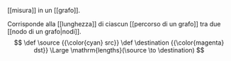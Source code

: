 [[misura]] in un [[grafo]].

Corrisponde alla [[lunghezza]] di ciascun [[percorso di un grafo]] tra due [[nodo di un grafo|nodi]].
$$
\def \source {{\color{cyan} src}}
\def \destination {{\color{magenta} dst}}
\Large
\mathrm{lengths}(\source \to \destination)
$$
